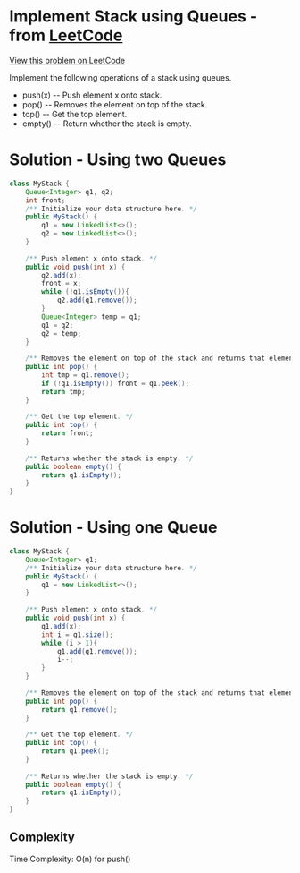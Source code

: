 # Implement Stack using Queues - from [LeetCode](https://leetcode.com)
[View this problem on LeetCode](https://leetcode.com/problems/implement-stack-using-queues/description/)

Implement the following operations of a stack using queues.

* push(x) -- Push element x onto stack.
* pop() -- Removes the element on top of the stack.
* top() -- Get the top element.
* empty() -- Return whether the stack is empty.

# Solution - Using two Queues 
```java
class MyStack {
    Queue<Integer> q1, q2;
    int front;
    /** Initialize your data structure here. */
    public MyStack() {
        q1 = new LinkedList<>();
        q2 = new LinkedList<>();
    }
    
    /** Push element x onto stack. */
    public void push(int x) {
        q2.add(x); 
        front = x;
        while (!q1.isEmpty()){
            q2.add(q1.remove());
        }
        Queue<Integer> temp = q1;
        q1 = q2;
        q2 = temp;
    }
    
    /** Removes the element on top of the stack and returns that element. */
    public int pop() {
        int tmp = q1.remove();
        if (!q1.isEmpty()) front = q1.peek();
        return tmp;
    }
    
    /** Get the top element. */
    public int top() {
        return front;
    }
    
    /** Returns whether the stack is empty. */
    public boolean empty() {
        return q1.isEmpty();
    }
}
```

# Solution - Using one Queue
```java
class MyStack {
    Queue<Integer> q1;
    /** Initialize your data structure here. */
    public MyStack() {
        q1 = new LinkedList<>();
    }
    
    /** Push element x onto stack. */
    public void push(int x) {
        q1.add(x);
        int i = q1.size();
        while (i > 1){
            q1.add(q1.remove());
            i--;
        }
    }
    
    /** Removes the element on top of the stack and returns that element. */
    public int pop() {
        return q1.remove();
    }
    
    /** Get the top element. */
    public int top() {
        return q1.peek();
    }
    
    /** Returns whether the stack is empty. */
    public boolean empty() {
        return q1.isEmpty();
    }
}
```
## Complexity
Time Complexity: O(n) for push()
